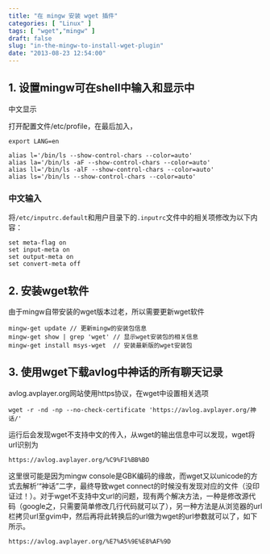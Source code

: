 ```yaml
---
title: "在 mingw 安装 wget 插件"
categories: [ "Linux" ]
tags: [ "wget","mingw" ]
draft: false
slug: "in-the-mingw-to-install-wget-plugin"
date: "2013-08-23 12:54:00"
---
```


## 1. 设置mingw可在shell中输入和显示中 ##

中文显示

打开配置文件/etc/profile，在最后加入，

    export LANG=en
    
    alias l='/bin/ls --show-control-chars --color=auto'
    alias la='/bin/ls -aF --show-control-chars --color=auto'
    alias ll='/bin/ls -alF --show-control-chars --color=auto'
    alias ls='/bin/ls --show-control-chars --color=auto'

### 中文输入 ###


<!--more-->


将`/etc/inputrc.default`和用户目录下的`.inputrc`文件中的相关项修改为以下内容：

    set meta-flag on
    set input-meta on
    set output-meta on
    set convert-meta off

## 2. 安装wget软件 ##

由于mingw自带安装的wget版本过老，所以需要更新wget软件

    mingw-get update // 更新mingw的安装包信息
    mingw-get show | grep 'wget' // 显示wget安装包的相关信息
    mingw-get install msys-wget  // 安装最新版的wget安装包

## 3. 使用wget下载avlog中神话的所有聊天记录 ##

avlog.avplayer.org网站使用https协议，在wget中设置相关选项

    wget -r -nd -np --no-check-certificate 'https://avlog.avplayer.org/神话/'

运行后会发现wget不支持中文的传入，从wget的输出信息中可以发现，wget将url识别为

    https://avlog.avplayer.org/%C9%F1%BB%BO

这里很可能是因为mingw console是GBK编码的缘故，而wget又以unicode的方式去解析‘“神话”二字，最终导致wget connect的时候没有发现对应的文件（没印证过！）。对于wget不支持中文url的问题，现有两个解决方法，一种是修改源代码（google之，只需要简单修改几行代码就可以了），另一种方法是从浏览器的url栏拷贝url至gvim中，然后再将此转换后的url做为wget的url参数就可以了，如下所示。

    https://avlog.avplayer.org/%E7%A5%9E%E8%AF%9D


